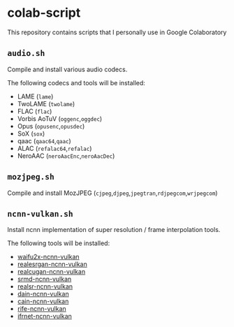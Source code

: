 # colab-script

This repository contains scripts that I personally use in Google Colaboratory

## `audio.sh`

Compile and install various audio codecs.

The following codecs and tools will be installed:
- LAME (`lame`)
- TwoLAME (`twolame`)
- FLAC (`flac`)
- Vorbis AoTuV (`oggenc`,`oggdec`)
- Opus (`opusenc`,`opusdec`)
- SoX (`sox`)
- qaac (`qaac64`,`qaac`)
- ALAC (`refalac64`,`refalac`)
- NeroAAC (`neroAacEnc`,`neroAacDec`)

## `mozjpeg.sh`

Compile and install MozJPEG (`cjpeg`,`djpeg`,`jpegtran`,`rdjpegcom`,`wrjpegcom`)

## `ncnn-vulkan.sh`

Install ncnn implementation of super resolution / frame interpolation tools.

The following tools will be installed:
- [waifu2x-ncnn-vulkan](https://github.com/nihui/waifu2x-ncnn-vulkan)
- [realesrgan-ncnn-vulkan](https://github.com/xinntao/Real-ESRGAN-ncnn-vulkan)
- [realcugan-ncnn-vulkan](https://github.com/nihui/realcugan-ncnn-vulkan)
- [srmd-ncnn-vulkan](https://github.com/nihui/srmd-ncnn-vulkan)
- [realsr-ncnn-vulkan](https://github.com/nihui/realsr-ncnn-vulkan)
- [dain-ncnn-vulkan](https://github.com/nihui/dain-ncnn-vulkan)
- [cain-ncnn-vulkan](https://github.com/nihui/cain-ncnn-vulkan)
- [rife-ncnn-vulkan](https://github.com/nihui/rife-ncnn-vulkan)
- [ifrnet-ncnn-vulkan](https://github.com/nihui/ifrnet-ncnn-vulkan)
